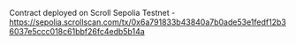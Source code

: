Contract deployed on Scroll Sepolia Testnet - https://sepolia.scrollscan.com/tx/0x6a791833b43840a7b0ade53e1fedf12b36037e5ccc018c61bbf26fc4edb5b14a
 
 
